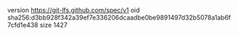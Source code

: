 version https://git-lfs.github.com/spec/v1
oid sha256:d3bb928f342a39ef7e336206dcaadbe0be9891497d32b5078a1ab6f7cfd1e438
size 1427
